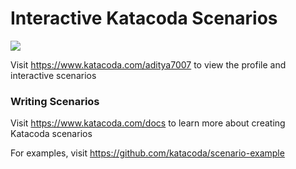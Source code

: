# Interactive Katacoda Scenarios

[![](http://shields.katacoda.com/katacoda/aditya7007/count.svg)](https://www.katacoda.com/aditya7007 "Get your profile on Katacoda.com")

Visit https://www.katacoda.com/aditya7007 to view the profile and interactive scenarios

### Writing Scenarios
Visit https://www.katacoda.com/docs to learn more about creating Katacoda scenarios

For examples, visit https://github.com/katacoda/scenario-example
